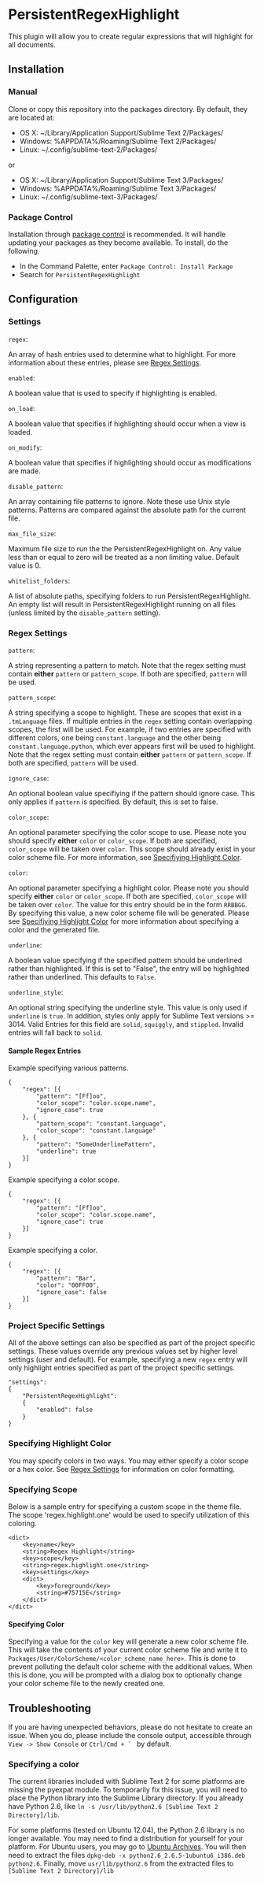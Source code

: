 # PersistentRegexHighlight

This plugin will allow you to create regular expressions that will highlight for all documents.

## Installation

### Manual
Clone or copy this repository into the packages directory. By default, they are located at:

* OS X: ~/Library/Application Support/Sublime Text 2/Packages/
* Windows: %APPDATA%/Roaming/Sublime Text 2/Packages/
* Linux: ~/.config/sublime-text-2/Packages/

or

* OS X: ~/Library/Application Support/Sublime Text 3/Packages/
* Windows: %APPDATA%/Roaming/Sublime Text 3/Packages/
* Linux: ~/.config/sublime-text-3/Packages/

### Package Control
Installation through [package control](http://wbond.net/sublime_packages/package_control) is recommended. It will handle updating your packages as they become available. To install, do the following.

* In the Command Palette, enter `Package Control: Install Package`
* Search for `PersistentRegexHighlight`

## Configuration

### Settings
`regex`:

An array of hash entries used to determine what to highlight. For more information about these entries, please see [Regex Settings](https://github.com/skuroda/PersistentRegexHighlight#regex-settings).

`enabled`:

A boolean value that is used to specify if highlighting is enabled.

`on_load`:

A boolean value that specifies if highlighting should occur when a view is loaded.

`on_modify`:

A boolean value that specifies if highlighting should occur as modifications are made.

`disable_pattern`:

An array containing file patterns to ignore. Note these use Unix style patterns. Patterns are compared against the absolute path for the current file.

`max_file_size`:

Maximum file size to run the the PersistentRegexHighlight on. Any value less than or equal to zero will be treated as a non limiting value. Default value is 0.

`whitelist_folders`:

A list of absolute paths, specifying folders to run PersistentRegexHighlight. An empty list will result in PersistentRegexHighlight running on all files (unless limited by the `disable_pattern` setting).

### Regex Settings
`pattern`:

A string representing a pattern to match. Note that the regex setting must contain **either** `pattern` or `pattern_scope`. If both are specified, `pattern` will be used.

`pattern_scope`:

A string specifying a scope to highlight. These are scopes that exist in a `.tmLanguage` files. If multiple entries in the `regex` setting contain overlapping scopes, the first will be used. For example, if two entries are specified with different colors, one being `constant.language` and the other being `constant.language.python`, which ever appears first will be used to highlight. Note that the regex setting must contain **either** `pattern` or `pattern_scope`. If both are specified, `pattern` will be used.

`ignore_case`:

An optional boolean value specifiying if the pattern should ignore case. This only applies if `pattern` is specified. By default, this is set to false.

`color_scope`:

An optional parameter specifying the color scope to use. Please note you should specify **either** `color` or `color_scope`. If both are specified, `color_scope` will be taken over `color`.  This scope should already exist in your color scheme file. For more information, see [Specifiying Highlight Color](https://github.com/skuroda/PersistentRegexHighlight#specifying-highlight-color).

`color`:

An optional parameter specifying a highlight color. Please note you should specify **either** `color` or `color_scope`. If both are specified, `color_scope` will be taken over `color`. The value for this entry should be in the form `RRBBGG`. By specifying this value, a new color scheme file will be generated. Please see [Specifiying Highlight Color](https://github.com/skuroda/PersistentRegexHighlight#specifying-highlight-color) for more information about specifying a color and the generated file.

`underline`:

A boolean value specifying if the specified pattern should be underlined rather than highlighted. If this is set to "False", the entry will be highlighted rather than underlined. This defaults to `False`.

`underline_style`:

An optional string specifying the underline style. This value is only used if `underline` is `true`. In addition, styles only apply for Sublime Text versions >= 3014. Valid Entries for this field are `solid`, `squiggly`, and `stippled`. Invalid entries will fall back to `solid`.

#### Sample Regex Entries
Example specifying various patterns.

    {
        "regex": [{
            "pattern": "[Ff]oo",
            "color_scope": "color.scope.name",
            "ignore_case": true
        }, {
            "pattern_scope": "constant.language",
            "color_scope": "constant.language"
        }, {
            "pattern": "SomeUnderlinePattern",
            "underline": true
        }]
    }

Example specifying a color scope.

    {
        "regex": [{
            "pattern": "[Ff]oo",
            "color_scope": "color.scope.name",
            "ignore_case": true
        }]
    }

Example specifying a color.

    {
        "regex": [{
            "pattern": "Bar",
            "color": "00FF00",
            "ignore_case": false
        }]
    }

### Project Specific Settings
All of the above settings can also be specified as part of the project specific settings. These values override any previous values set by higher level settings (user and default). For example, specifying a new `regex` entry will only highlight entries specified as part of the project specific settings.

    "settings":
    {
        "PersistentRegexHighlight":
        {
            "enabled": false
        }
    }

### Specifying Highlight Color
You may specify colors in two ways. You may either specify a color scope or a hex color. See [Regex Settings](https://github.com/skuroda/PersistentRegexHighlight#regex-settings) for information on color formatting.

### Specifying Scope
Below is a sample entry for specifying a custom scope in the theme file. The scope 'regex.highlight.one' would be used to specify utilization of this coloring.

    <dict>
        <key>name</key>
        <string>Regex Highlight</string>
        <key>scope</key>
        <string>regex.highlight.one</string>
        <key>settings</key>
        <dict>
            <key>foreground</key>
            <string>#75715E</string>
        </dict>
    </dict>

#### Specifying Color
Specifying a value for the `color` key will generate a new color scheme file. This will take the contents of your current color scheme file and write it to `Packages/User/ColorScheme/<color_scheme_name_here>`. This is done to prevent polluting the default color scheme with the additional values. When this is done, you will be prompted with a dialog box to optionally change your color scheme file to the newly created one.

## Troubleshooting
If you are having unexpected behaviors, please do not hesitate to create an issue. When you do, please include the console output, accessible through `View -> Show Console` or ``Ctrl/Cmd + ` `` by default.

### Specifying a color
The current libraries included with Sublime Text 2 for some platforms are missing the pyexpat module. To temporarily fix this issue, you will need to place the Python library into the Sublime Library directory. If you already have Python 2.6, like `ln -s /usr/lib/python2.6 [Sublime Text 2 Directory]/lib`.

For some platforms (tested on Ubuntu 12.04), the Python 2.6 library is no longer available. You may need to find a distribution for yourself for your platform. For Ubuntu users, you may go to [Ubuntu Archives](http://packages.ubuntu.com/lucid/python2.6). You will then need to extract the files `dpkg-deb -x python2.6_2.6.5-1ubuntu6_i386.deb python2.6`. Finally, move `usr/lib/python2.6` from the extracted files to `[Sublime Text 2 Directory]/lib`

